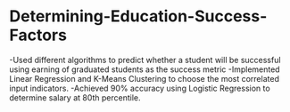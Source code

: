 # Determining-Education-Success-Factors
-Used different algorithms to predict whether a student will be successful using earning of graduated students as the success metric
-Implemented Linear Regression and K-Means Clustering to choose the most correlated input indicators.
-Achieved 90% accuracy using Logistic Regression to determine salary at 80th percentile.
